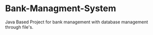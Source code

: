 # Bank-Managment-System
Java Based Project for bank management with database management through file's.
